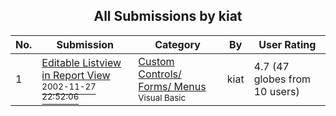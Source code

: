 ﻿<div align="center">

## All Submissions by kiat

</div>

No.  | Submission | Category | By   | User Rating
---- | ---------- | -------- | ---- | -----------
1 | [Editable Listview in Report View<br /><sup>2002-11-27 22:52:06</sup>](https://github.com/Planet-Source-Code/kiat-editable-listview-in-report-view__1-41097) | [Custom Controls/ Forms/  Menus<br /><sup>Visual Basic</sup>](../ByCategory/custom-controls-forms-menus__1-4.md) | kiat | 4.7 (47 globes from 10 users)
